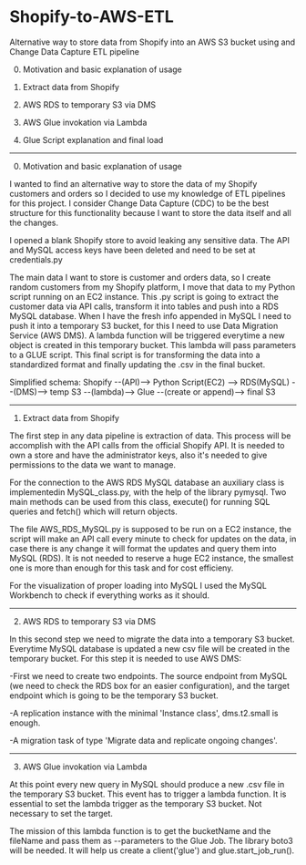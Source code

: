 # Shopify-to-AWS-ETL
Alternative way to store data from Shopify into an AWS S3 bucket using and Change Data Capture ETL pipeline

0. Motivation and basic explanation of usage

1. Extract data from Shopify

2. AWS RDS to temporary S3 via DMS

3. AWS Glue invokation via Lambda

4. Glue Script explanation and final load



***********************************************************************************************************************************************************

0. Motivation and basic explanation of usage

I wanted to find an alternative way to store the data of my Shopify customers and orders so I decided to use my knowledge of ETL pipelines for this project. I consider Change Data Capture (CDC) to be the best structure for this functionality because I want to store the data itself and all the changes.

I opened a blank Shopify store to avoid leaking any sensitive data. The API and MySQL access keys have been deleted and need to be set at credentials.py


The main data I want to store is customer and orders data, so I create random customers from my Shopify platform, I move that data to my Python script running on an EC2 instance. This .py script is going to extract the customer data via API calls, transform it into tables and push into a RDS MySQL database.
When I have the fresh info appended in MySQL I need to push it into a temporary S3 bucket, for this I need to use Data Migration Service (AWS DMS).
A lambda function will be triggered everytime a new object is created in this temporary bucket. This lambda will pass parameters to a GLUE script.
This final script is for transforming the data into a standardized format and finally updating the .csv in the final bucket.

Simplified schema:
Shopify --(API)--> Python Script(EC2) --> RDS(MySQL) --(DMS)--> temp S3 --(lambda)--> Glue --(create or append)--> final S3

***********************************************************************************************************************************************************


1. Extract data from Shopify

The first step in any data pipeline is extraction of data. This process will be accomplish with the API calls from the official Shopify API. It is needed to own a store and have the administrator keys, also it's needed to give permissions to the data we want to manage.

For the connection to the AWS RDS MySQL database an auxiliary class is implementedin MySQL_class.py, with the help of the library pymysql.
Two main methods can be used from this class, execute() for running SQL queries and fetch() which will return objects.

The file AWS_RDS_MySQL.py is supposed to be run on a EC2 instance, the script will make an API call every minute to check for updates on the data, in case there is any change it will format the updates and query them into MySQL (RDS).
It is not needed to reserve a huge EC2 instance, the smallest one is more than enough for this task and for cost efficieny.

For the visualization of proper loading into MySQL I used the MySQL Workbench to check if everything works as it should.

***********************************************************************************************************************************************************


2. AWS RDS to temporary S3 via DMS

In this second step we need to migrate the data into a temporary S3 bucket. Everytime MySQL database is updated a new csv file will be created in the temporary bucket. For this step it is needed to use AWS DMS:

-First we need to create two endpoints. The source endpoint from MySQL (we need to check the RDS box for an easier configuration), and the target endpoint which is going to be the temporary S3 bucket.

-A replication instance with the minimal 'Instance class', dms.t2.small is enough.

-A migration task of type 'Migrate data and replicate ongoing changes'.

***********************************************************************************************************************************************************


3. AWS Glue invokation via Lambda

At this point every new query in MySQL should produce a new .csv file in the temporary S3 bucket. This event has to trigger a lambda function.
It is essential to set the lambda trigger as the temporary S3 bucket. Not necessary to set the target.

The mission of this lambda function is to get the bucketName and the fileName and pass them as --parameters to the Glue Job. The library boto3 will be needed. It will help us create a client('glue') and glue.start_job_run().
















